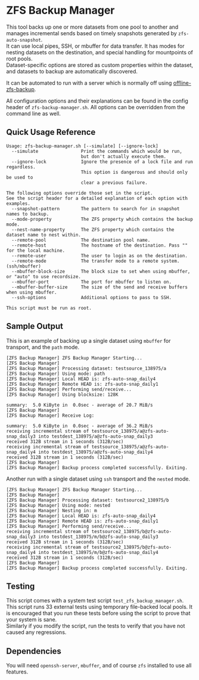 # ZFS Backup Manager

This tool backs up one or more datasets from one pool to another and manages incremental sends based on timely snapshots generated by `zfs-auto-snapshot`.  
It can use local pipes, SSH, or mbuffer for data transfer. It has modes for nesting datasets on the destination, and special handling for mountpoints of root pools.  
Dataset-specific options are stored as custom properties within the dataset, and datasets to backup are automatically discovered.

It can be automated to run with a server which is normally off using [offline-zfs-backup](https://github.com/TheUbuntuGuy/offline-zfs-backup).

All configuration options and their explanations can be found in the config header of `zfs-backup-manager.sh`. All options can be overridden from the command line as well.

## Quick Usage Reference
```
Usage: zfs-backup-manager.sh [--simulate] [--ignore-lock]
  --simulate                Print the commands which would be run,
                            but don't actually execute them.
  --ignore-lock             Ignore the presence of a lock file and run regardless.
                            This option is dangerous and should only be used to
                            clear a previous failure.

The following options override those set in the script.
See the script header for a detailed explanation of each option with examples.
  --snapshot-pattern        The pattern to search for in snapshot names to backup.
  --mode-property           The ZFS property which contains the backup mode.
  --nest-name-property      The ZFS property which contains the dataset name to nest within.
  --remote-pool             The destination pool name.
  --remote-host             The hostname of the destination. Pass "" for the local machine.
  --remote-user             The user to login as on the destination.
  --remote-mode             The transfer mode to a remote system. (ssh/mbuffer)
  --mbuffer-block-size      The block size to set when using mbuffer, or "auto" to use recordsize.
  --mbuffer-port            The port for mbuffer to listen on.
  --mbuffer-buffer-size     The size of the send and receive buffers when using mbuffer.
  --ssh-options             Additional options to pass to SSH.

This script must be run as root.
```

## Sample Output
This is an example of backing up a single dataset using `mbuffer` for transport, and the `path` mode.
```
[ZFS Backup Manager] ZFS Backup Manager Starting...
[ZFS Backup Manager]
[ZFS Backup Manager] Processing dataset: testsource_138975/a
[ZFS Backup Manager] Using mode: path
[ZFS Backup Manager] Local HEAD is: zfs-auto-snap_daily4
[ZFS Backup Manager] Remote HEAD is: zfs-auto-snap_daily1
[ZFS Backup Manager] Performing send/receive...
[ZFS Backup Manager] Using blocksize: 128K

summary:  5.0 KiByte in  0.0sec - average of 20.7 MiB/s
[ZFS Backup Manager]
[ZFS Backup Manager] Receive Log:

summary:  5.0 KiByte in  0.0sec - average of 36.2 MiB/s
receiving incremental stream of testsource_138975/a@zfs-auto-snap_daily3 into testdest_138975/a@zfs-auto-snap_daily3
received 312B stream in 1 seconds (312B/sec)
receiving incremental stream of testsource_138975/a@zfs-auto-snap_daily4 into testdest_138975/a@zfs-auto-snap_daily4
received 312B stream in 1 seconds (312B/sec)
[ZFS Backup Manager]
[ZFS Backup Manager] Backup process completed successfully. Exiting.
```

Another run with a single dataset using `ssh` transport and the `nested` mode.
```
[ZFS Backup Manager] ZFS Backup Manager Starting...
[ZFS Backup Manager] 
[ZFS Backup Manager] Processing dataset: testsource2_138975/b
[ZFS Backup Manager] Using mode: nested
[ZFS Backup Manager] Nesting in: m
[ZFS Backup Manager] Local HEAD is: zfs-auto-snap_daily4
[ZFS Backup Manager] Remote HEAD is: zfs-auto-snap_daily1
[ZFS Backup Manager] Performing send/receive...
receiving incremental stream of testsource2_138975/b@zfs-auto-snap_daily3 into testdest_138975/m/b@zfs-auto-snap_daily3
received 312B stream in 1 seconds (312B/sec)
receiving incremental stream of testsource2_138975/b@zfs-auto-snap_daily4 into testdest_138975/m/b@zfs-auto-snap_daily4
received 312B stream in 1 seconds (312B/sec)
[ZFS Backup Manager] 
[ZFS Backup Manager] Backup process completed successfully. Exiting.
```

## Testing
This script comes with a system test script `test_zfs_backup_manager.sh`. This script runs 33 external tests using temporary file-backed local pools. It is encouraged that you run these tests before using the script to prove that your system is sane.  
Similarly if you modify the script, run the tests to verify that you have not caused any regressions.

## Dependencies
You will need `openssh-server`, `mbuffer`, and of course `zfs` installed to use all features.
